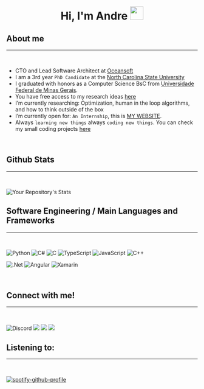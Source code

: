 <h1 align="center">Hi, I'm Andre <img src="https://media.giphy.com/media/hvRJCLFzcasrR4ia7z/giphy.gif" width="35"></h1>



<!--
**andre-motta/andre-motta** is a ✨ _special_ ✨ repository because its `README.md` (this file) appears on your GitHub profile.

Here are some ideas to get you started:

- 🔭 I’m currently working on ...
- 🌱 I’m currently learning ...
- 👯 I’m looking to collaborate on ...
- 🤔 I’m looking for help with ...
- 💬 Ask me about ...
- 📫 How to reach me: ...
- 😄 Pronouns: ...
- ⚡ Fun fact: ...
-->

## About me


<hr>
<br>

- CTO and Lead Software Architect at [Oceansoft](https://github.com/ocean-soft)
- I am a 3rd year `PhD Candidate` at the [North Carolina State University](https://www.ncsu.edu/)
- I graduated with honors as a Computer Science BsC from [Universidade Federal de Minas Gerais](https://ufmg.br/).
- You have free access to my research ideas [here](https://github.com/ai-se/andre-lustosa)
- I’m currently researching: Optimization, human in the loop algorithms, and how to think outside of the box
- I’m currently open for: `An Internship`, this is [MY WEBSITE](https://alustos.us).
- Always `learning new things` always `coding new things`. You can check my small coding projects [here](https://github.com/andre-motta/random)


<br>


## Github Stats

<hr>
<br>

![Your Repository's Stats](https://github-readme-stats.vercel.app/api?username=andre-motta&show_icons=true&count_private=true&theme=tokyonight)

## Software Engineering / Main Languages and Frameworks

<hr>
<br>

![Python](https://img.shields.io/badge/python-3670A0?style=for-the-badge&logo=python&logoColor=ffdd54)
![C#](https://img.shields.io/badge/c%23-%23239120.svg?style=for-the-badge&logo=c-sharp&logoColor=white)
![C](https://img.shields.io/badge/c-%2300599C.svg?style=for-the-badge&logo=c&logoColor=white)
![TypeScript](https://img.shields.io/badge/typescript-%23007ACC.svg?style=for-the-badge&logo=typescript&logoColor=white)
![JavaScript](https://img.shields.io/badge/javascript-%23323330.svg?style=for-the-badge&logo=javascript&logoColor=%23F7DF1E)
![C++](https://img.shields.io/badge/c++-%2300599C.svg?style=for-the-badge&logo=c%2B%2B&logoColor=white)

![.Net](https://img.shields.io/badge/.NET-5C2D91?style=for-the-badge&logo=.net&logoColor=white)
![Angular](https://img.shields.io/badge/angular-%23DD0031.svg?style=for-the-badge&logo=angular&logoColor=white)
![Xamarin](https://img.shields.io/badge/Xamarin-3199DC?style=for-the-badge&logo=xamarin&logoColor=white)


<br>


## Connect with me!

<hr>
<br>

![Discord](https://dcbadge.vercel.app/api/shield/246021971618430978?compact=true)
[![](https://img.shields.io/badge/Instagram-E4405F?style=for-the-badge&logo=instagram&logoColor=white)](https://www.instagram.com/andre_powerlifting/)
[![](https://img.shields.io/badge/LinkedIn-0077B5?style=for-the-badge&logo=linkedin&logoColor=white)](https://www.linkedin.com/in/andre-motta/)
[![](https://img.shields.io/badge/-Website-yellow?style=for-the-badge&logo=googlechrome)](https://alustos.us)

## Listening to:

<hr>
<br>

[![spotify-github-profile](https://spotify-github-profile.vercel.app/api/view?uid=12177718352&cover_image=true&theme=novatorem&bar_color=105eb1&bar_color_cover=false)](https://spotify-github-profile.vercel.app/api/view?uid=12177718352&redirect=true)